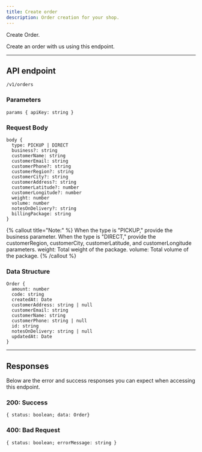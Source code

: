 ```yaml
---
title: Create order
description: Order creation for your shop.
---
```


Create Order.

Create an order with us using this endpoint.

---

## API endpoint

```shell
/v1/orders
```

### Parameters

```shell
params { apiKey: string }
```

### Request Body

```shell
body {
  type: PICKUP | DIRECT
  business?: string
  customerName: string
  customerEmail: string
  customerPhone?: string
  customerRegion?: string
  customerCity?: string
  customerAddress?: string
  customerLatitude?: number
  customerLongitude?: number
  weight: number
  volume: number
  notesOnDelivery?: string
  billingPackage: string
}
```

{% callout title="Note:" %}
When the type is "PICKUP," provide the business parameter.
When the type is "DIRECT," provide the customerRegion, customerCity, customerLatitude, and customerLongitude parameters.
weight: Total weight of the package.
volume: Total volume of the package.
{% /callout %}

### Data Structure

```shell
Order {
  amount: number
  code: string
  createdAt: Date
  customerAddress: string | null
  customerEmail: string
  customerName: string
  customerPhone: string | null
  id: string
  notesOnDelivery: string | null
  updatedAt: Date
}
```

---

## Responses

Below are the error and success responses you can expect when accessing this endpoint.

### 200: Success

```shell
{ status: boolean; data: Order}
```

### 400: Bad Request

```shell
{ status: boolean; errorMessage: string }
```
